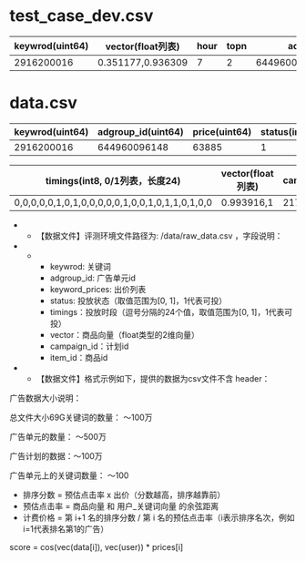 





# test_case_dev.csv

| keywrod(uint64) | vector(float列表) | hour | topn | adgroup_id(uint64)         | prices      |
| --------------- | ----------------- | ---- | ---- | -------------------------- | ----------- |
| 2916200016      | 0.351177,0.936309 | 7    | 2    | 644960096148,1710671559561 | 27435,39778 |





# data.csv

| keywrod(uint64) | adgroup_id(uint64) | price(uint64) | status(int8) |
| --------------- | ------------------ | ------------- | ------------ |
| 2916200016      | 644960096148       | 63885         | 1            |

| timings(int8, 0/1列表，长度24)                  | vector(float列表) | campaign_id(uint64) | item_id(uint64) |
| ----------------------------------------------- | ----------------- | ------------------- | --------------- |
| 0,0,0,0,0,1,0,1,0,0,0,0,0,1,0,0,1,0,1,1,0,1,0,0 | 0.993916,1        | 217245901050        | 646829064714    |

- - 【数据文件】评测环境文件路径为: /data/raw_data.csv ，字段说明：

- - - keywrod: 关键词
    - adgroup_id: 广告单元id
    - keyword_prices: 出价列表
    - status: 投放状态（取值范围为[0, 1]，1代表可投）
    - timings：投放时段（逗号分隔的24个值，取值范围为[0, 1]，1代表可投）
    - vector：商品向量（float类型的2维向量）
    - campaign_id：计划id
    - item_id：商品id

- - 【数据文件】格式示例如下，提供的数据为csv文件不含 header：



广告数据大小说明：

总文件大小69G关键词的数量： ～100万

广告单元的数量： ～500万

广告计划的数据：～100万

广告单元上的关键词数量： ～100



- 排序分数 = 预估点击率 x 出价（分数越高，排序越靠前）
- 预估点击率 = 商品向量 和 用户_关键词向量 的余弦距离
- 计费价格 = 第 i+1 名的排序分数 / 第 i 名的预估点击率（i表示排序名次，例如i=1代表排名第1的广告）

score = cos(vec(data[i]), vec(user)) * prices[i]

 